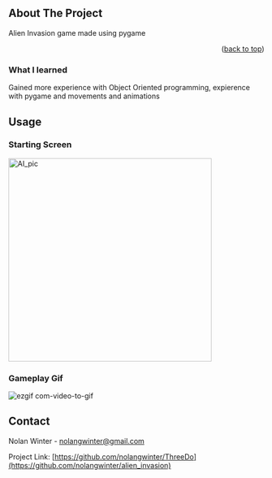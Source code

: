 <!-- Improved compatibility of back to top link: See: https://github.com/othneildrew/Best-README-Template/pull/73 -->
<a name="readme-top"></a>
<!--
*** Thanks for checking out the Best-README-Template. If you have a suggestion
*** that would make this better, please fork the repo and create a pull request
*** or simply open an issue with the tag "enhancement".
*** Don't forget to give the project a star!
*** Thanks again! Now go create something AMAZING! :D
-->



<!-- ABOUT THE PROJECT -->
## About The Project

Alien Invasion game made using pygame

<p align="right">(<a href="#readme-top">back to top</a>)</p>



### What I learned
Gained more experience with Object Oriented programming, expierence with pygame and movements and animations



<!-- USAGE EXAMPLES -->
## Usage                                                                   
### Starting Screen
<img width="400" alt="AI_pic" src="https://github.com/nolangwinter/alien_invasion/assets/60360677/014dd5b8-a80b-467f-a698-cf717a0c38f7">

### Gameplay Gif
![ezgif com-video-to-gif](https://github.com/nolangwinter/alien_invasion/assets/60360677/d6b0e4e6-6295-4a96-a998-223d8412a5e6)




<!-- CONTACT -->
## Contact

Nolan Winter - nolangwinter@gmail.com

Project Link: [https://github.com/nolangwinter/ThreeDo](https://github.com/nolangwinter/alien_invasion)
